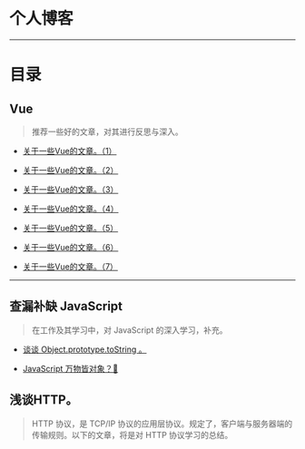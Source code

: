 # 个人博客

---

# 目录

## Vue

> 推荐一些好的文章，对其进行反思与深入。

- [关于一些Vue的文章。（1）](https://github.com/jkchao/bolg/issues/1)

- [关于一些Vue的文章。（2）](https://github.com/jkchao/bolg/issues/2)

- [关于一些Vue的文章。（3）](https://github.com/jkchao/bolg/issues/3)

- [关于一些Vue的文章。（4）](https://github.com/jkchao/bolg/issues/4)

- [关于一些Vue的文章。（5）](https://github.com/jkchao/bolg/issues/5)

- [关于一些Vue的文章。（6）](https://github.com/jkchao/bolg/issues/6)

- [关于一些Vue的文章。（7）](https://github.com/jkchao/bolg/issues/7)


---

## 查漏补缺 JavaScript

> 在工作及其学习中，对 JavaScript 的深入学习，补充。

- [谈谈 Object.prototype.toString 。](https://github.com/jkchao/bolg/issues/8)

- [JavaScript 万物皆对象？🤔](https://github.com/jkchao/bolg/issues/9)

## 浅谈HTTP。

> HTTP 协议，是 TCP/IP 协议的应用层协议。规定了，客户端与服务器端的传输规则。以下的文章，将是对 HTTP 协议学习的总结。


